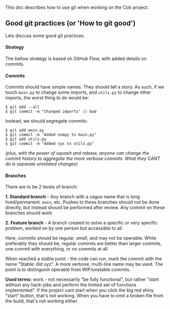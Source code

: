 This doc describes how to use git when working on the Cob project. 
## Good git practices (or 'How to git good')
Lets discuss some good git practices.

#### Strategy
The bellow strategy is based on GitHub Flow, with added details on commits.
#### Commits
Commits should have simple names. They should tell a story. As such, if we touch `main.py` to change some imports, and `utils.py` to change other imports, the worst thing to do would be:
```
$ git add --all
$ git commit -m "Changed imports" // bad
```

Instead, we should segregate commits:
```
$ git add main.py
$ git commit -m "Added numpy to main.py"
$ git add utils.py
$ git commit -m "Added sys to utils.py"
```
*(plus, with the power of squash and rebase, anyone can change the commit history to aggregate the more verbose commits. What they CANT do is separate unrelated changes)*
#### Branches
There are to be 2 levels of branch:

**1. Standard branch** - Any branch with a vague name that is long lived/permanent. `main`, etc. Pushes to these branches should not be done directly, but instead should be performed after review. Any commit on these branches should work

**2. Feature branch** - A branch created to solve a specific or very specific problem, worked on by one person but accessible to all.

Here, commits should be regular, small, and may not be operable. While preferably they should be, regular commits are better than larger commits, one commit with everything, or no commits at all. 

When reached a stable point - the code can run, mark the commit with the name "Stable: did xyz". A more verbose, multi-line name may be used. The point is to distinguish operable from WIP/unstable commits.

**Used terms:**
work - not necessarily "be fully functional", but rather "start without any hack-jobs and perform the limited set of functions implemented". If the project cant start when you click the big red shiny "start" button, that's not working. When you have to omit a broken file from the build, that's not working either. 
